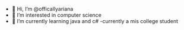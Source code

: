 - 👋 Hi, I’m @officallyariana
- 👀 I’m interested in computer science
- 🌱 I’m currently learning java and c#
-currently a mis college student 
